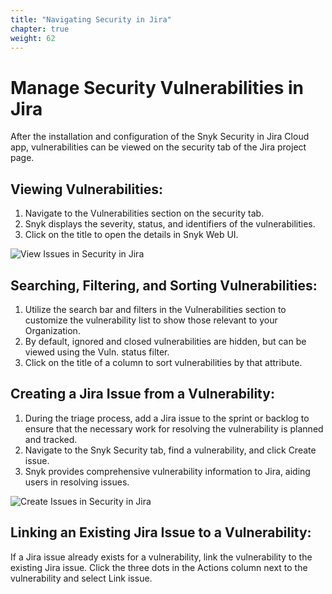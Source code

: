 ```yaml
---
title: "Navigating Security in Jira"
chapter: true
weight: 62
---
```


# Manage Security Vulnerabilities in Jira
After the installation and configuration of the Snyk Security in Jira Cloud app, vulnerabilities can be viewed on the security tab of the Jira project page.

## Viewing Vulnerabilities:

1. Navigate to the Vulnerabilities section on the security tab.
2. Snyk displays the severity, status, and identifiers of the vulnerabilities.
3. Click on the title to open the details in Snyk Web UI.

![View Issues in Security in Jira](../images/view-issues-jira.png)


## Searching, Filtering, and Sorting Vulnerabilities:

1. Utilize the search bar and filters in the Vulnerabilities section to customize the vulnerability list to show those relevant to your Organization.
2. By default, ignored and closed vulnerabilities are hidden, but can be viewed using the Vuln. status filter.
3. Click on the title of a column to sort vulnerabilities by that attribute.


## Creating a Jira Issue from a Vulnerability:

1. During the triage process, add a Jira issue to the sprint or backlog to ensure that the necessary work for resolving the vulnerability is planned and tracked.
2. Navigate to the Snyk Security tab, find a vulnerability, and click Create issue.
3. Snyk provides comprehensive vulnerability information to Jira, aiding users in resolving issues.

![Create Issues in Security in Jira](../images/sij-create-issue.png)

## Linking an Existing Jira Issue to a Vulnerability:

If a Jira issue already exists for a vulnerability, link the vulnerability to the existing Jira issue.
Click the three dots in the Actions column next to the vulnerability and select Link issue.
